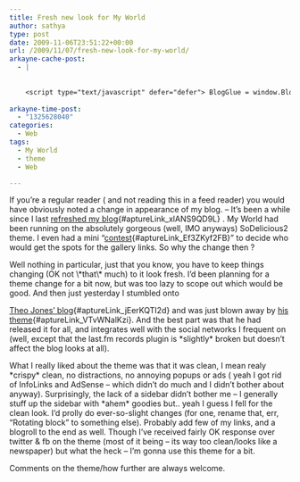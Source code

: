 ```yaml
---
title: Fresh new look for My World
author: sathya
type: post
date: 2009-11-06T23:51:22+00:00
url: /2009/11/07/fresh-new-look-for-my-world/
arkayne-cache-post:
  - |
    
    
    <script type="text/javascript" defer="defer"> BlogGlue = window.BlogGlue || window.Arkayne || {}; BlogGlue.baseurl = 'http://www.blogglue.com'; BlogGlue.go = function(e, a, cid, gid) { var id = a.getAttribute('id'); var orig = a.getAttribute('href'); var target = a.getAttribute('target'); var redir = [BlogGlue.baseurl, 'link', cid, gid, ''].join('/'); redir += '?ts=' + Math.random(); redir += '&amp;url=' + escape(a.href); a.setAttribute('href', redir); setTimeout('BlogGlue.restore("' + id + '", "' + orig + '")', 0); return true; }; BlogGlue.restore = function(id, orig) { var a = document.getElementById(id); if (a) a.setAttribute('href', orig); }; </script> <div class="blogglue_plugin" style="display:block;margin:5px 0px 20px 0px;"> <h3 class="blogglue-header blogglue-inner"> More From sathyabhat </h3> <ul class="blogglue-links blogglue-inner"> <li id="blogglue-inner-1"><a href="http://sathyabh.at/2008/03/02/my-new-baby/?utm_source=BlogGlue_network&amp;utm_medium=BlogGlue_Plugin" id="blogglue-2959680" target="_parent" onclick="return BlogGlue.go(event, this, 2942129, 2959680);" title="My new baby » My World">My new baby » My World</a></li> <li id="blogglue-inner-2"><a href="http://sathyabh.at/2008/09/21/onsite-opportunity-beckons/?utm_source=BlogGlue_network&amp;utm_medium=BlogGlue_Plugin" id="blogglue-2942168" target="_parent" onclick="return BlogGlue.go(event, this, 2942129, 2942168);" title="Onsite opportunity beckons » My World">Onsite opportunity beckons » My World</a></li> <li id="blogglue-inner-3"><a href="http://sathyabh.at/2008/01/12/6-months/?utm_source=BlogGlue_network&amp;utm_medium=BlogGlue_Plugin" id="blogglue-2953694" target="_parent" onclick="return BlogGlue.go(event, this, 2942129, 2953694);" title="6 Months… » My World">6 Months… » My World</a></li> </ul> <div class="blogglue-footer" style="margin:10px 0px;display:block !important"> <a href="http://www.blogglue.com/12928-ab7e24be6f12e678fc1a468df18f3f3f/?utm_source=BlogGlue%20Plugin&amp;utm_medium=Recommend&amp;utm_campaign=Plugin&amp;coupon=SATHYABHAT&amp;blogglue_page=2942129" target="_blank" style="text-decoration:none !important;"> <img src="http://www.gravatar.com/avatar.php?default=%2F%2Fs3.amazonaws.com%2Farkayne-media%2Fimg%2Fprofile%2Fdefault_sm.png&amp;size=24&amp;gravatar_id=1375f202e61682cc4963295f4b0430dc" width="24" height="24" border="0" alt="Blog Margeting Related Posts Plugin For sathyabhat" style="display:inline;margin: 0 5px 0 10px; border:1px solid #AAA; width: 24px !important; height: 24px; !important;"/><span style="position:relative;top:-8px;font-family:'Trebuchet MS'; font-size: 0.8em;">Ask <strong>sathyabhat</strong> To Recommend Your Posts</span> </a> <img class="blogglue-hit" style="border:none;left:-9999px;position:absolute;" src="http://www.blogglue.com/widget/hit/2942129.GIF" border="0" alt="Blog Marketing Related Posts Plugin Counter" /> </div> </div>
    
arkayne-time-post:
  - "1325628040"
categories:
  - Web
tags:
  - My World
  - theme
  - Web

---
```

If you&#8217;re a regular reader ( and not reading this in a feed reader) you would have obviously noted a change in appearance of my blog. &#8211; It&#8217;s been a while since I last [refreshed my blog][1]{#aptureLink_xlANS9QD9L} . My World had been running on the absolutely gorgeous (well, IMO anyways) SoDelicious2 theme. I even had a mini &#8220;[contest][2]{#aptureLink_Ef3ZKyf2FB}&#8221; to decide who would get the spots for the gallery links. So why the change then ?

<!--more-->Well nothing in particular, just that you know, you have to keep things changing (OK not \*that\* much) to it look fresh. I&#8217;d been planning for a theme change for a bit now, but was too lazy to scope out which would be good. And then just yesterday I stumbled onto 

[Theo Jones&#8217; blog][3]{#aptureLink_jEerKQTI2d} and was just blown away by [his theme][4]{#aptureLink_VTvWNalKzi}. And the best part was that he had released it for all, and integrates well with the social networks I frequent on (well, except that the last.fm records plugin is \*slightly\* broken but doesn&#8217;t affect the blog looks at all).

What I really liked about the theme was that it was clean, I mean realy \*crispy\* clean, no distractions, no annoying popups or ads ( yeah I got rid of InfoLinks and AdSense &#8211; which didn&#8217;t do much and I didn&#8217;t bother about anyway). Surprisingly, the lack of a sidebar didn&#8217;t bother me &#8211; I generally stuff up the sidebar with \*ahem\* goodies but.. yeah I guess I fell for the clean look. I&#8217;d prolly do ever-so-slight changes (for one, rename that, err, &#8220;Rotating block&#8221; to something else). Probably add few of my links, and a blogroll to the end as well. Though I&#8217;ve received fairly OK response over twitter & fb on the theme (most of it being &#8211; its way too clean/looks like a newspaper) but what the heck &#8211; I&#8217;m gonna use this theme for a bit.

Comments on the theme/how further are always welcome.

 [1]: ../2008/07/01/my-world-gets-spiffier/
 [2]: ../2008/07/15/the-my-world-comment-and-win-contestwell-sorta/
 [3]: http://theojones.net/
 [4]: http://theojones.net/tj-clean-wordpress-theme/